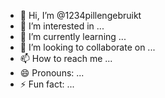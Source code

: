 - 👋 Hi, I’m @1234pillengebruikt
- 👀 I’m interested in ...
- 🌱 I’m currently learning ...
- 💞️ I’m looking to collaborate on ...
- 📫 How to reach me ...
- 😄 Pronouns: ...
- ⚡ Fun fact: ...

<!---
1234pillengebruikt/1234pillengebruikt is a ✨ special ✨ repository because its `README.md` (this file) appears on your GitHub profile.
You can click the Preview link to take a look at your changes.
--->

